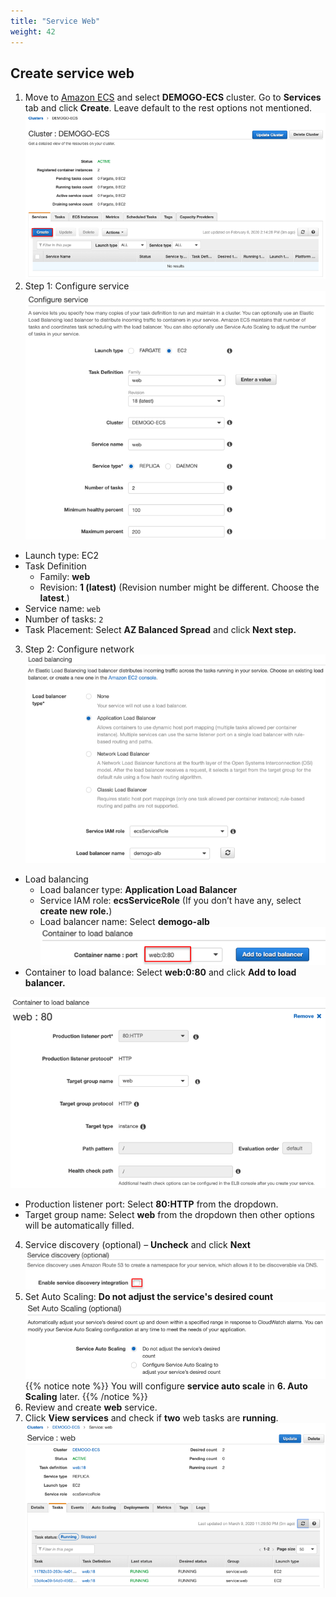 ```yaml
---
title: "Service Web"
weight: 42
---
```


## Create service web 
1)	Move to [Amazon ECS](https://console.aws.amazon.com/ecs) and select **DEMOGO-ECS** cluster. Go to **Services** tab and click **Create**. Leave default to the rest options not mentioned.
![CreateService](../../../../static/images/ecs/service/create_service.png)
2)	Step 1: Configure service 
![ConfigureWeb](../../../../static/images/ecs/service/configure_web_service.png)
- Launch type: EC2 
- Task Definition 
    - Family: **web**
    - Revision: **1 (latest)** (Revision number might be different. Choose the **latest**.) 
- Service name: `web`
- Number of tasks: `2`
- Task Placement: Select **AZ Balanced Spread** and click **Next step.**
3)	Step 2: Configure network
![WebLB](../../../../static/images/ecs/service/web_lb.png)
- Load balancing
    - Load balancer type: **Application Load Balancer** 
    - Service IAM role: **ecsServiceRole** (If you don’t have any, select **create new role.**)
    - Load balancer name: Select **demogo-alb**
![ContainerPort](../../../../static/images/ecs/service/web_container_port.png)
- Container to load balance: Select **web:0:80** and click **Add to load balancer.**

![WebContainer](../../../../static/images/ecs/service/web_al_2.png)
- Production listener port: Select **80:HTTP** from the dropdown.
- Target group name: Select **web** from the dropdown then other options will be automatically filled. 

4)	Service discovery (optional) – **Uncheck** and click **Next**
![ServiceDiscovery](../../../../static/images/ecs/service/service_discovery.png)
5)	Set Auto Scaling: **Do not adjust the service's desired count**
![AutoScale](../../../../static/images/ecs/service/set_auto_scale.png)
{{% notice note %}}
You will configure **service auto scale** in **6. Auto Scaling** later.
{{% /notice %}}
6)	Review and create **web** service. 
7)	Click **View services** and check if **two** web tasks are **running**.
![Check](../../../../static/images/ecs/service/check_web_tasks.png) 